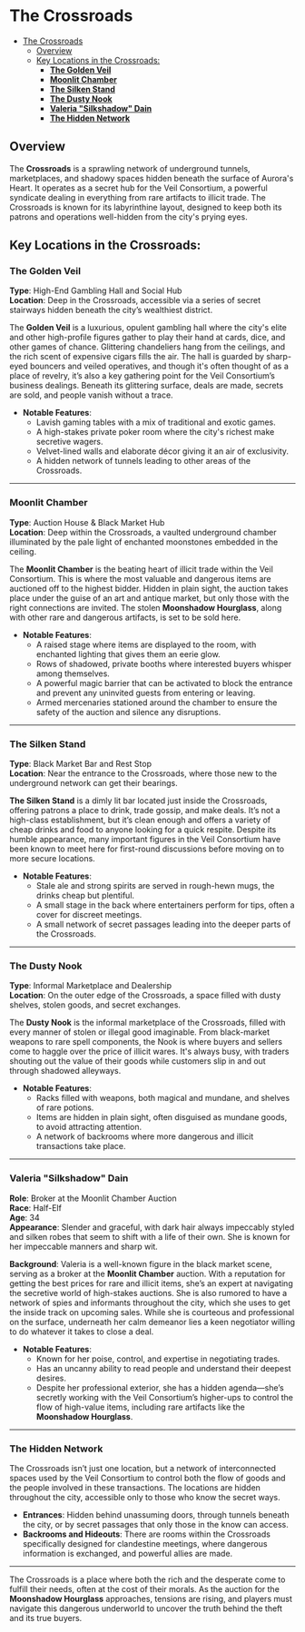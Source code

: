 # The Crossroads

- [The Crossroads](#the-crossroads)
  - [Overview](#overview)
  - [Key Locations in the Crossroads:](#key-locations-in-the-crossroads)
    - [**The Golden Veil**](#the-golden-veil)
    - [**Moonlit Chamber**](#moonlit-chamber)
    - [**The Silken Stand**](#the-silken-stand)
    - [**The Dusty Nook**](#the-dusty-nook)
    - [**Valeria "Silkshadow" Dain**](#valeria-silkshadow-dain)
    - [**The Hidden Network**](#the-hidden-network)



## Overview

The **Crossroads** is a sprawling network of underground tunnels, marketplaces, and shadowy spaces hidden beneath the surface of Aurora's Heart. It operates as a secret hub for the Veil Consortium, a powerful syndicate dealing in everything from rare artifacts to illicit trade. The Crossroads is known for its labyrinthine layout, designed to keep both its patrons and operations well-hidden from the city's prying eyes. 

## Key Locations in the Crossroads:


### **The Golden Veil**
**Type**: High-End Gambling Hall and Social Hub  
**Location**: Deep in the Crossroads, accessible via a series of secret stairways hidden beneath the city’s wealthiest district.  

The **Golden Veil** is a luxurious, opulent gambling hall where the city's elite and other high-profile figures gather to play their hand at cards, dice, and other games of chance. Glittering chandeliers hang from the ceilings, and the rich scent of expensive cigars fills the air. The hall is guarded by sharp-eyed bouncers and veiled operatives, and though it's often thought of as a place of revelry, it’s also a key gathering point for the Veil Consortium’s business dealings. Beneath its glittering surface, deals are made, secrets are sold, and people vanish without a trace.

- **Notable Features**:  
   - Lavish gaming tables with a mix of traditional and exotic games.
   - A high-stakes private poker room where the city's richest make secretive wagers.
   - Velvet-lined walls and elaborate décor giving it an air of exclusivity.
   - A hidden network of tunnels leading to other areas of the Crossroads.

---

### **Moonlit Chamber**
**Type**: Auction House & Black Market Hub  
**Location**: Deep within the Crossroads, a vaulted underground chamber illuminated by the pale light of enchanted moonstones embedded in the ceiling.  

The **Moonlit Chamber** is the beating heart of illicit trade within the Veil Consortium. This is where the most valuable and dangerous items are auctioned off to the highest bidder. Hidden in plain sight, the auction takes place under the guise of an art and antique market, but only those with the right connections are invited. The stolen **Moonshadow Hourglass**, along with other rare and dangerous artifacts, is set to be sold here.

- **Notable Features**:  
   - A raised stage where items are displayed to the room, with enchanted lighting that gives them an eerie glow.
   - Rows of shadowed, private booths where interested buyers whisper among themselves.
   - A powerful magic barrier that can be activated to block the entrance and prevent any uninvited guests from entering or leaving.
   - Armed mercenaries stationed around the chamber to ensure the safety of the auction and silence any disruptions.

---

### **The Silken Stand**
**Type**: Black Market Bar and Rest Stop  
**Location**: Near the entrance to the Crossroads, where those new to the underground network can get their bearings.  

**The Silken Stand** is a dimly lit bar located just inside the Crossroads, offering patrons a place to drink, trade gossip, and make deals. It’s not a high-class establishment, but it’s clean enough and offers a variety of cheap drinks and food to anyone looking for a quick respite. Despite its humble appearance, many important figures in the Veil Consortium have been known to meet here for first-round discussions before moving on to more secure locations.

- **Notable Features**:  
   - Stale ale and strong spirits are served in rough-hewn mugs, the drinks cheap but plentiful.
   - A small stage in the back where entertainers perform for tips, often a cover for discreet meetings.
   - A small network of secret passages leading into the deeper parts of the Crossroads.

---

### **The Dusty Nook**
**Type**: Informal Marketplace and Dealership  
**Location**: On the outer edge of the Crossroads, a space filled with dusty shelves, stolen goods, and secret exchanges.  

The **Dusty Nook** is the informal marketplace of the Crossroads, filled with every manner of stolen or illegal good imaginable. From black-market weapons to rare spell components, the Nook is where buyers and sellers come to haggle over the price of illicit wares. It's always busy, with traders shouting out the value of their goods while customers slip in and out through shadowed alleyways.

- **Notable Features**:  
   - Racks filled with weapons, both magical and mundane, and shelves of rare potions.
   - Items are hidden in plain sight, often disguised as mundane goods, to avoid attracting attention.
   - A network of backrooms where more dangerous and illicit transactions take place.

---

### **Valeria "Silkshadow" Dain**  
**Role**: Broker at the Moonlit Chamber Auction  
**Race**: Half-Elf  
**Age**: 34  
**Appearance**: Slender and graceful, with dark hair always impeccably styled and silken robes that seem to shift with a life of their own. She is known for her impeccable manners and sharp wit.  

**Background**: Valeria is a well-known figure in the black market scene, serving as a broker at the **Moonlit Chamber** auction. With a reputation for getting the best prices for rare and illicit items, she’s an expert at navigating the secretive world of high-stakes auctions. She is also rumored to have a network of spies and informants throughout the city, which she uses to get the inside track on upcoming sales. While she is courteous and professional on the surface, underneath her calm demeanor lies a keen negotiator willing to do whatever it takes to close a deal.

- **Notable Features**:  
   - Known for her poise, control, and expertise in negotiating trades.
   - Has an uncanny ability to read people and understand their deepest desires.
   - Despite her professional exterior, she has a hidden agenda—she’s secretly working with the Veil Consortium’s higher-ups to control the flow of high-value items, including rare artifacts like the **Moonshadow Hourglass**.

---

### **The Hidden Network**
The Crossroads isn’t just one location, but a network of interconnected spaces used by the Veil Consortium to control both the flow of goods and the people involved in these transactions. The locations are hidden throughout the city, accessible only to those who know the secret ways.

- **Entrances**: Hidden behind unassuming doors, through tunnels beneath the city, or by secret passages that only those in the know can access.
- **Backrooms and Hideouts**: There are rooms within the Crossroads specifically designed for clandestine meetings, where dangerous information is exchanged, and powerful allies are made.

---

The Crossroads is a place where both the rich and the desperate come to fulfill their needs, often at the cost of their morals. As the auction for the **Moonshadow Hourglass** approaches, tensions are rising, and players must navigate this dangerous underworld to uncover the truth behind the theft and its true buyers.
